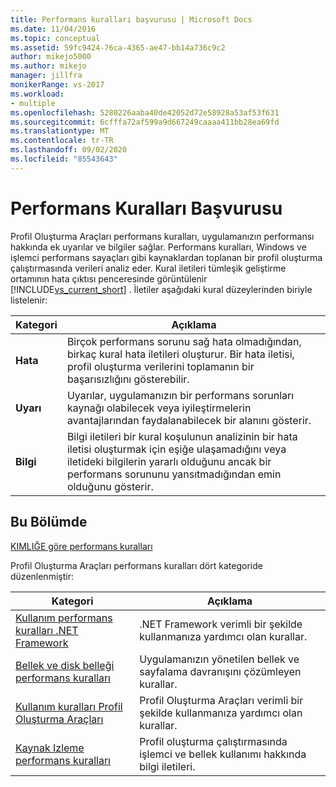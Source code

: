 ```yaml
---
title: Performans kuralları başvurusu | Microsoft Docs
ms.date: 11/04/2016
ms.topic: conceptual
ms.assetid: 59fc9424-76ca-4365-ae47-bb14a736c9c2
author: mikejo5000
ms.author: mikejo
manager: jillfra
monikerRange: vs-2017
ms.workload:
- multiple
ms.openlocfilehash: 5280226aaba40de42052d72e58928a53af53f631
ms.sourcegitcommit: 6cfffa72af599a9d667249caaaa411bb28ea69fd
ms.translationtype: MT
ms.contentlocale: tr-TR
ms.lasthandoff: 09/02/2020
ms.locfileid: "85543643"
---
```

# <a name="performance-rules-reference"></a>Performans Kuralları Başvurusu
Profil Oluşturma Araçları performans kuralları, uygulamanızın performansı hakkında ek uyarılar ve bilgiler sağlar. Performans kuralları, Windows ve işlemci performans sayaçları gibi kaynaklardan toplanan bir profil oluşturma çalıştırmasında verileri analiz eder. Kural iletileri tümleşik geliştirme ortamının hata çıktısı penceresinde görüntülenir [!INCLUDE[vs_current_short](../code-quality/includes/vs_current_short_md.md)] . İletiler aşağıdaki kural düzeylerinden biriyle listelenir:

|Kategori|Açıklama|
|-|-|
|**Hata**|Birçok performans sorunu sağ hata olmadığından, birkaç kural hata iletileri oluşturur. Bir hata iletisi, profil oluşturma verilerini toplamanın bir başarısızlığını gösterebilir.|
|**Uyarı**|Uyarılar, uygulamanızın bir performans sorunları kaynağı olabilecek veya iyileştirmelerin avantajlarından faydalanabilecek bir alanını gösterir.|
|**Bilgi**|Bilgi iletileri bir kural koşulunun analizinin bir hata iletisi oluşturmak için eşiğe ulaşamadığını veya iletideki bilgilerin yararlı olduğunu ancak bir performans sorununu yansıtmadığından emin olduğunu gösterir.|

## <a name="in-this-section"></a>Bu Bölümde

[KIMLIĞE göre performans kuralları](../profiling/performance-rules-by-id.md)

Profil Oluşturma Araçları performans kuralları dört kategoride düzenlenmiştir:

|Kategori|Açıklama|
|-|-|
|[Kullanım performans kuralları .NET Framework](../profiling/dotnet-framework-usage-performance-rules.md)|.NET Framework verimli bir şekilde kullanmanıza yardımcı olan kurallar.|
|[Bellek ve disk belleği performans kuralları](../profiling/memory-and-paging-performance-rules.md)|Uygulamanızın yönetilen bellek ve sayfalama davranışını çözümleyen kurallar.|
|[Kullanım kuralları Profil Oluşturma Araçları](../profiling/profiling-tools-usage-rules.md)|Profil Oluşturma Araçları verimli bir şekilde kullanmanıza yardımcı olan kurallar.|
|[Kaynak Izleme performans kuralları](../profiling/resource-monitoring-performance-rules.md)|Profil oluşturma çalıştırmasında işlemci ve bellek kullanımı hakkında bilgi iletileri.|
